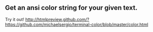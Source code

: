 Get an ansi color string for your given text.
--------

Try it out!
http://htmlpreview.github.com/?https://github.com/michaelsergio/terminal-color/blob/master/color.html

